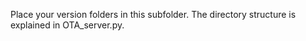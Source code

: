 Place your version folders in this subfolder. The directory structure is explained in OTA_server.py.